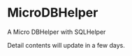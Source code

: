  MicroDBHelper
==========================================
A Micro DBHelper with SQLHelper

Detail contents will update in a few days.










